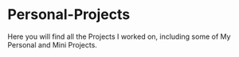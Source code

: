 # Personal-Projects

Here you will find all the Projects I worked on, including some of My Personal and Mini Projects.
